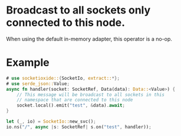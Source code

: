 # Broadcast to all sockets only connected to this node.
When using the default in-memory adapter, this operator is a no-op.

# Example
```rust
# use socketioxide::{SocketIo, extract::*};
# use serde_json::Value;
async fn handler(socket: SocketRef, Data(data): Data::<Value>) {
    // This message will be broadcast to all sockets in this
    // namespace that are connected to this node
    socket.local().emit("test", &data).await;
}

let (_, io) = SocketIo::new_svc();
io.ns("/", async |s: SocketRef| s.on("test", handler));
```
